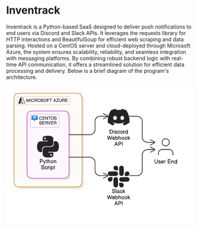 # Inventrack
Inventrack is a Python-based SaaS designed to deliver push notifications to end users via Discord and Slack APIs. It leverages the requests library for HTTP interactions and BeautifulSoup for efficient web scraping and data parsing. Hosted on a CentOS server and cloud-deployed through Microsoft Azure, the system ensures scalability, reliability, and seamless integration with messaging platforms. By combining robust backend logic with real-time API communication, it offers a streamlined solution for efficient data processing and delivery. Below is a brief diagram of the program's architecture.

![diagram](architecture.png)

